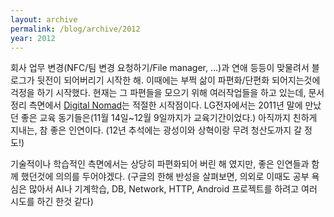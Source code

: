 ```yaml
---
layout: archive
permalink: /blog/archive/2012
year: 2012
---
```


회사 업무 변경(NFC/팀 변경 요청하기/File manager, ...)과 연애 등등이 맞물려서 블로그가 뒷전이 되어버리기 시작한 해. 이때에는 부쩍 삶이 파편화/단편화 되어지는것에 걱정을 하기 시작했다. 현재는 그 파편들을 모으기 위해 여러작업들을 하고 있는데, 문서정리 측면에서 [Digital Nomad](/projects#DigitalNomad)는 적절한 시작점이다. LG전자에서는 2011년 말에 만났던 좋은 교육 동기들은(11월 14일~12월 9일까지가 교육기간이었다.) 아직까지 친하게 지내는, 참 좋은 인연이다. (12년 추석에는 광성이와 상혁이랑 무려 청산도까지 갈 정도!)

기술적이나 학습적인 측면에서는 상당히 파편화되어 버린 해 였지만, 좋은 인연들과 함께 했던것에 의의를 두어야겠다. (구글의 한해 반성을 살펴보면, 의외로 이때도 공부 욕심은 많아서 AI나 기계학습, DB, Network, HTTP, Android 프로젝트를 하려고 여러 시도를 하긴 한것 같다)
